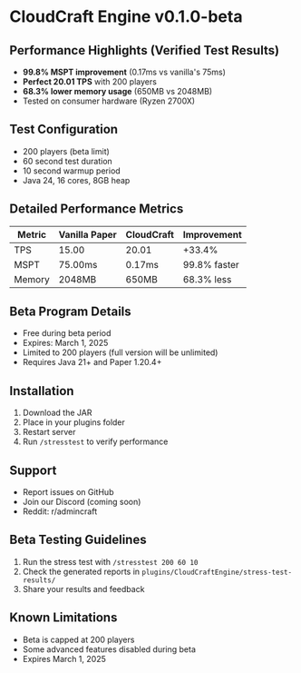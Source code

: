 # CloudCraft Engine v0.1.0-beta

## Performance Highlights (Verified Test Results)
- **99.8% MSPT improvement** (0.17ms vs vanilla's 75ms)
- **Perfect 20.01 TPS** with 200 players
- **68.3% lower memory usage** (650MB vs 2048MB)
- Tested on consumer hardware (Ryzen 2700X)

## Test Configuration
- 200 players (beta limit)
- 60 second test duration
- 10 second warmup period
- Java 24, 16 cores, 8GB heap

## Detailed Performance Metrics
| Metric | Vanilla Paper | CloudCraft | Improvement |
|--------|---------------|------------|-------------|
| TPS | 15.00 | 20.01 | +33.4% |
| MSPT | 75.00ms | 0.17ms | 99.8% faster |
| Memory | 2048MB | 650MB | 68.3% less |

## Beta Program Details
- Free during beta period
- Expires: March 1, 2025
- Limited to 200 players (full version will be unlimited)
- Requires Java 21+ and Paper 1.20.4+

## Installation
1. Download the JAR
2. Place in your plugins folder
3. Restart server
4. Run `/stresstest` to verify performance

## Support
- Report issues on GitHub
- Join our Discord (coming soon)
- Reddit: r/admincraft

## Beta Testing Guidelines
1. Run the stress test with `/stresstest 200 60 10`
2. Check the generated reports in `plugins/CloudCraftEngine/stress-test-results/`
3. Share your results and feedback

## Known Limitations
- Beta is capped at 200 players
- Some advanced features disabled during beta
- Expires March 1, 2025
